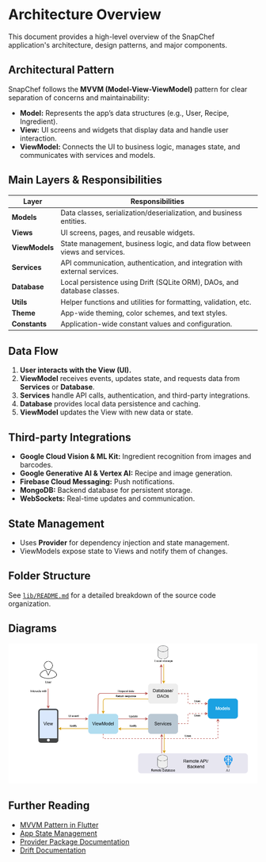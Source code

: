 # Architecture Overview

This document provides a high-level overview of the SnapChef application's architecture, design patterns, and major components.


## Architectural Pattern

SnapChef follows the **MVVM (Model-View-ViewModel)** pattern for clear separation of concerns and maintainability:

- **Model:** Represents the app’s data structures (e.g., User, Recipe, Ingredient).
- **View:** UI screens and widgets that display data and handle user interaction.
- **ViewModel:** Connects the UI to business logic, manages state, and communicates with services and models.


## Main Layers & Responsibilities

| Layer         | Responsibilities                                                                 |
|---------------|----------------------------------------------------------------------------------|
| **Models**    | Data classes, serialization/deserialization, and business entities.              |
| **Views**     | UI screens, pages, and reusable widgets.                                         |
| **ViewModels**| State management, business logic, and data flow between views and services.      |
| **Services**  | API communication, authentication, and integration with external services.       |
| **Database**  | Local persistence using Drift (SQLite ORM), DAOs, and database classes.          |
| **Utils**     | Helper functions and utilities for formatting, validation, etc.                  |
| **Theme**     | App-wide theming, color schemes, and text styles.                                |
| **Constants** | Application-wide constant values and configuration.                              |


## Data Flow

1. **User interacts with the View (UI).**
2. **ViewModel** receives events, updates state, and requests data from **Services** or **Database**.
3. **Services** handle API calls, authentication, and third-party integrations.
4. **Database** provides local data persistence and caching.
5. **ViewModel** updates the View with new data or state.


## Third-party Integrations

- **Google Cloud Vision & ML Kit:** Ingredient recognition from images and barcodes.
- **Google Generative AI & Vertex AI:** Recipe and image generation.
- **Firebase Cloud Messaging:** Push notifications.
- **MongoDB:** Backend database for persistent storage.
- **WebSockets:** Real-time updates and communication.


## State Management

- Uses **Provider** for dependency injection and state management.
- ViewModels expose state to Views and notify them of changes.


## Folder Structure

See [`lib/README.md`](/lib/README.md) for a detailed breakdown of the source code organization.


## Diagrams

![SnapChef Architecture](diagrams/architecture.png)


## Further Reading

- [MVVM Pattern in Flutter](https://docs.flutter.dev/app-architecture/guide)
- [App State Management](https://docs.flutter.dev/development/data-and-backend/state-mgmt/simple)
- [Provider Package Documentation](https://pub.dev/packages/provider)
- [Drift Documentation](https://drift.simonbinder.eu/setup/)
